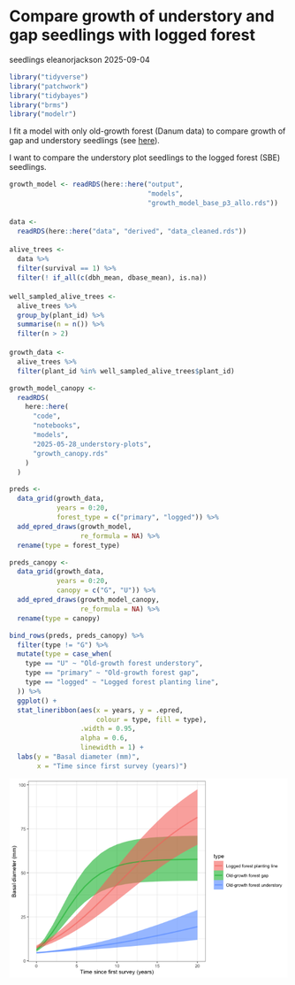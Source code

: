 # Compare growth of understory and gap seedlings with logged forest
seedlings
eleanorjackson
2025-09-04

``` r
library("tidyverse")
library("patchwork")
library("tidybayes")
library("brms")
library("modelr")
```

I fit a model with only old-growth forest (Danum data) to compare growth
of gap and understory seedlings (see
[here](2025-05-28_understory-plots.md)).

I want to compare the understory plot seedlings to the logged forest
(SBE) seedlings.

``` r
growth_model <- readRDS(here::here("output",
                                   "models",
                                   "growth_model_base_p3_allo.rds"))

data <-
  readRDS(here::here("data", "derived", "data_cleaned.rds"))

alive_trees <-
  data %>%
  filter(survival == 1) %>%
  filter(! if_all(c(dbh_mean, dbase_mean), is.na))

well_sampled_alive_trees <-
  alive_trees %>%
  group_by(plant_id) %>%
  summarise(n = n()) %>%
  filter(n > 2)

growth_data <-
  alive_trees %>%
  filter(plant_id %in% well_sampled_alive_trees$plant_id)
```

``` r
growth_model_canopy <-
  readRDS(
    here::here(
      "code",
      "notebooks",
      "models",
      "2025-05-28_understory-plots",
      "growth_canopy.rds"
    )
  )
```

``` r
preds <- 
  data_grid(growth_data,
            years = 0:20,
            forest_type = c("primary", "logged")) %>%
  add_epred_draws(growth_model,
                  re_formula = NA) %>% 
  rename(type = forest_type)
```

``` r
preds_canopy <- 
  data_grid(growth_data,
            years = 0:20,
            canopy = c("G", "U")) %>%
  add_epred_draws(growth_model_canopy,
                  re_formula = NA) %>% 
  rename(type = canopy)
```

``` r
bind_rows(preds, preds_canopy) %>% 
  filter(type != "G") %>% 
  mutate(type = case_when(
    type == "U" ~ "Old-growth forest understory",
    type == "primary" ~ "Old-growth forest gap",
    type == "logged" ~ "Logged forest planting line",
  )) %>% 
  ggplot() +
  stat_lineribbon(aes(x = years, y = .epred,
                      colour = type, fill = type),
                  .width = 0.95,
                  alpha = 0.6,
                  linewidth = 1) +
  labs(y = "Basal diameter (mm)",
       x = "Time since first survey (years)")
```

![](figures/2025-09-04_compare-gaps-understory-growth-with-logged-growth/unnamed-chunk-6-1.png)
